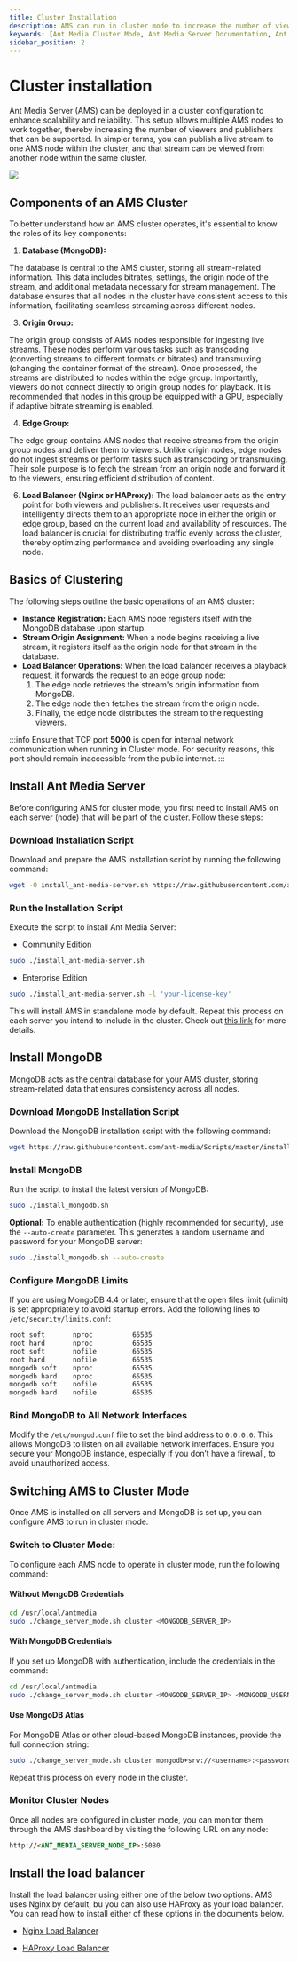 ```yaml
---
title: Cluster Installation
description: AMS can run in cluster mode to increase the number of viewers and publishers. You can publish a live stream to one node of AMS in the cluster and you can watch the stream in another node in the cluster.
keywords: [Ant Media Cluster Mode, Ant Media Server Documentation, Ant Media Server Tutorials]
sidebar_position: 2
---
```


# Cluster installation

Ant Media Server (AMS) can be deployed in a cluster configuration to enhance scalability and reliability. This setup allows multiple AMS nodes to work together, thereby increasing the number of viewers and publishers that can be supported. In simpler terms, you can publish a live stream to one AMS node within the cluster, and that stream can be viewed from another node within the same cluster.

![](@site/static/img/origin_edge.png)

## Components of an AMS Cluster

To better understand how an AMS cluster operates, it's essential to know the roles of its key components:

1. **Database (MongoDB):**

The database is central to the AMS cluster, storing all stream-related information. This data includes bitrates, settings, the origin node of the stream, and additional metadata necessary for stream management. The database ensures that all nodes in the cluster have consistent access to this information, facilitating seamless streaming across different nodes.

3. **Origin Group:**

The origin group consists of AMS nodes responsible for ingesting live streams. These nodes perform various tasks such as transcoding (converting streams to different formats or bitrates) and transmuxing (changing the container format of the stream). Once processed, the streams are distributed to nodes within the edge group. Importantly, viewers do not connect directly to origin group nodes for playback. It is recommended that nodes in this group be equipped with a GPU, especially if adaptive bitrate streaming is enabled.

4. **Edge Group:**

The edge group contains AMS nodes that receive streams from the origin group nodes and deliver them to viewers. Unlike origin nodes, edge nodes do not ingest streams or perform tasks such as transcoding or transmuxing. Their sole purpose is to fetch the stream from an origin node and forward it to the viewers, ensuring efficient distribution of content.

6. **Load Balancer (Nginx or HAProxy):**
The load balancer acts as the entry point for both viewers and publishers. It receives user requests and intelligently directs them to an appropriate node in either the origin or edge group, based on the current load and availability of resources. The load balancer is crucial for distributing traffic evenly across the cluster, thereby optimizing performance and avoiding overloading any single node.

## Basics of Clustering

The following steps outline the basic operations of an AMS cluster:

- **Instance Registration:** Each AMS node registers itself with the MongoDB database upon startup.
- **Stream Origin Assignment:** When a node begins receiving a live stream, it registers itself as the origin node for that stream in the database.
- **Load Balancer Operations:** When the load balancer receives a playback request, it forwards the request to an edge group node:
  1. The edge node retrieves the stream's origin information from MongoDB.
  2. The edge node then fetches the stream from the origin node.
  3. Finally, the edge node distributes the stream to the requesting viewers.

:::info
Ensure that TCP port **5000** is open for internal network communication when running in Cluster mode. For security reasons, this port should remain inaccessible from the public internet.
:::


## Install Ant Media Server

Before configuring AMS for cluster mode, you first need to install AMS on each server (node) that will be part of the cluster. Follow these steps:

### Download Installation Script

Download and prepare the AMS installation script by running the following command:

```bash
wget -O install_ant-media-server.sh https://raw.githubusercontent.com/ant-media/Scripts/master/install_ant-media-server.sh && sudo chmod 755 install_ant-media-server.sh
```

### Run the Installation Script

Execute the script to install Ant Media Server:

- Community Edition

```bash
sudo ./install_ant-media-server.sh
```

- Enterprise Edition

```bash
sudo ./install_ant-media-server.sh -l 'your-license-key'
```

This will install AMS in standalone mode by default. Repeat this process on each server you intend to include in the cluster. Check out [this link](https://antmedia.io/docs/guides/installing-on-linux/installing-ams-on-linux/) for more details.


## Install MongoDB

MongoDB acts as the central database for your AMS cluster, storing stream-related data that ensures consistency across all nodes.

### Download MongoDB Installation Script

Download the MongoDB installation script with the following command:

```bash
wget https://raw.githubusercontent.com/ant-media/Scripts/master/install_mongodb.sh && sudo chmod +x install_mongodb.sh
```

### Install MongoDB

Run the script to install the latest version of MongoDB:

```bash
sudo ./install_mongodb.sh
```

**Optional:** To enable authentication (highly recommended for security), use the `--auto-create` parameter. This generates a random username and password for your MongoDB server:

```bash
sudo ./install_mongodb.sh --auto-create
```

### Configure MongoDB Limits

If you are using MongoDB 4.4 or later, ensure that the open files limit (ulimit) is set appropriately to avoid startup errors. Add the following lines to `/etc/security/limits.conf`:

```bash
root soft       nproc          65535  
root hard       nproc          65535   
root soft       nofile         65535   
root hard       nofile         65535
mongodb soft    nproc          65535
mongodb hard    nproc          65535
mongodb soft    nofile         65535
mongodb hard    nofile         65535
```

### Bind MongoDB to All Network Interfaces

Modify the `/etc/mongod.conf` file to set the bind address to `0.0.0.0`. This allows MongoDB to listen on all available network interfaces. Ensure you secure your MongoDB instance, especially if you don’t have a firewall, to avoid unauthorized access.


## Switching AMS to Cluster Mode

Once AMS is installed on all servers and MongoDB is set up, you can configure AMS to run in cluster mode.

### Switch to Cluster Mode:

To configure each AMS node to operate in cluster mode, run the following command:

#### Without MongoDB Credentials

```bash
cd /usr/local/antmedia
sudo ./change_server_mode.sh cluster <MONGODB_SERVER_IP>
```

#### With MongoDB Credentials

If you set up MongoDB with authentication, include the credentials in the command:

```bash
cd /usr/local/antmedia
sudo ./change_server_mode.sh cluster <MONGODB_SERVER_IP> <MONGODB_USERNAME> <MONGODB_PASSWORD>
```

#### Use MongoDB Atlas

For MongoDB Atlas or other cloud-based MongoDB instances, provide the full connection string:

```bash
sudo ./change_server_mode.sh cluster mongodb+srv://<username>:<password>@<url>/<name>?<params>
```

Repeat this process on every node in the cluster.

### Monitor Cluster Nodes

Once all nodes are configured in cluster mode, you can monitor them through the AMS dashboard by visiting the following URL on any node:

```html
http://<ANT_MEDIA_SERVER_NODE_IP>:5080
```

## Install the load balancer

Install the load balancer using either one of the below two options. AMS uses Nginx by default, bu you can also use HAProxy as your load balancer. You can read how to install either of these options in the documents below.

- [Nginx Load Balancer](https://antmedia.io/docs/guides/clustering-and-scaling/load-balancing/nginx-load-balancer/)

- [HAProxy Load Balancer](https://antmedia.io/docs/guides/clustering-and-scaling/load-balancing/load-balancer-with-haproxy-ssl-termination/)
